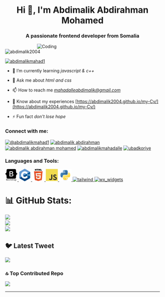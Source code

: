 <h1 align="center">Hi 👋, I'm Abdimalik Abdirahman Mohamed</h1>
<h3 align="center">A passionate frontend developer from Somalia</h3>
<img align="right" alt="Coding" width="400" src="https://camo.githubusercontent.com/f6ceef6182b0f307f57a53dce6d6f1e5821019109609bbcdf4b776e912949503/68747470733a2f2f6d656469612e74656e6f722e636f6d2f714a35657656732d5f755541414141432f636f64696e672e676966">
<p align="left"> <img src="https://komarev.com/ghpvc/?username=abdimalik2004&label=Profile%20views&color=0e75b6&style=flat" alt="abdimalik2004" /> </p>
<p align="left"> <a href="https://twitter.com/@abdimalikmahad1" target="blank"><img src="https://img.shields.io/twitter/follow/abdimalikmahad1?logo=twitter&style=for-the-badge" alt="abdimalikmahad1" /></a> </p>

- 🌱 I’m currently learning *javascript & c++*

- 💬 Ask me about *html and css*

- 📫 How to reach me *mahadalleabdimalik@gmail.com*

- 📄 Know about my experiences [https://abdimalik2004.github.io/my-Cv/](https://abdimalik2004.github.io/my-Cv/)

- ⚡ Fun fact *don't lose hope*

<h3 align="left">Connect with me:</h3>
<p align="left">
<a href="https://twitter.com/@abdimalikmahad1" target="blank"><img align="center" src="https://raw.githubusercontent.com/rahuldkjain/github-profile-readme-generator/master/src/images/icons/Social/twitter.svg" alt="@abdimalikmahad1" height="30" width="40" /></a>
<a href="https://www.linkedin.com/in/abdimalik-abdirahman-544444251/" target="_blank"><img align="center" src="https://raw.githubusercontent.com/rahuldkjain/github-profile-readme-generator/master/src/images/icons/Social/linked-in-alt.svg" alt="abdimalik abdirahman" height="30" width="40" /></a>
<a href="https://www.facebook.com/abdimalik.abdirahman21/" target="blank"><img align="center" src="https://raw.githubusercontent.com/rahuldkjain/github-profile-readme-generator/master/src/images/icons/Social/facebook.svg" alt="abdimalik abdirahman mohamed" height="30" width="40" /></a>
<a href="https://instagram.com/abdimalikmahadalle" target="blank"><img align="center" src="https://raw.githubusercontent.com/rahuldkjain/github-profile-readme-generator/master/src/images/icons/Social/instagram.svg" alt="abdimalikmahadalle" height="30" width="40" /></a>
<a href="https://www.youtube.com/@ubadkoriye" target="blank"><img align="center" src="https://raw.githubusercontent.com/rahuldkjain/github-profile-readme-generator/master/src/images/icons/Social/youtube.svg" alt="ubadkoriye" height="30" width="40" /></a>
</p>

<h3 align="left">Languages and Tools:</h3> 
<p align="left"> <a href="https://getbootstrap.com" target="_blank" rel="noreferrer"> <img src="https://raw.githubusercontent.com/devicons/devicon/master/icons/bootstrap/bootstrap-plain-wordmark.svg" alt="bootstrap" width="40" height="40"/> </a> <a href="https://www.w3schools.com/cpp/" target="_blank" rel="noreferrer"> <img src="https://raw.githubusercontent.com/devicons/devicon/master/icons/cplusplus/cplusplus-original.svg" alt="cplusplus" width="40" height="40"/> </a> <a href="https://www.w3.org/html/" target="_blank" rel="noreferrer"> <img src="https://raw.githubusercontent.com/devicons/devicon/master/icons/html5/html5-original-wordmark.svg" alt="html5" width="40" height="40"/> </a> <a href="https://developer.mozilla.org/en-US/docs/Web/JavaScript" target="_blank" rel="noreferrer"> <img src="https://raw.githubusercontent.com/devicons/devicon/master/icons/javascript/javascript-original.svg" alt="javascript" width="40" height="40"/> </a> <a href="https://www.python.org" target="_blank" rel="noreferrer"> <img src="https://raw.githubusercontent.com/devicons/devicon/master/icons/python/python-original.svg" alt="python" width="40" height="40"/> </a> <a href="https://tailwindcss.com/" target="_blank" rel="noreferrer"> <img src="https://www.vectorlogo.zone/logos/tailwindcss/tailwindcss-icon.svg" alt="tailwind" width="40" height="40"/> </a> <a href="https://www.wxwidgets.org/" target="_blank" rel="noreferrer"> <img src="https://upload.wikimedia.org/wikipedia/commons/b/bb/WxWidgets.svg" alt="wx_widgets" width="40" height="40"/> </a> </p>

# 📊 GitHub Stats: 
![](https://github-readme-stats-git-masterrstaa-rickstaa.vercel.app/api?username=abdimalik2004&theme=radical&hide_border=false&include_all_commits=true&count_private=false)<br/>
![](https://github-readme-streak-stats.herokuapp.com/?user=abdimalik2004&theme=radical&hide_border=false)<br/>
![](https://github-readme-stats.vercel.app/api/top-langs/?username=abdimalik2004&theme=radical&hide_border=false&include_all_commits=true&count_private=false&layout=compact)

## 🐦 Latest Tweet
[![](https://gtce.itsvg.in/api?username=@AbdimalikMahad1)](https://github.com/VishwaGauravIn/github-twitter-card-embed)

### 🔝 Top Contributed Repo
![](https://github-contributor-stats.vercel.app/api?username=abdimalik2004&limit=5&theme=dark&combine_all_yearly_contributions=true)

---

<!-- Proudly created with GPRM ( https://gprm.itsvg.in ) -->
